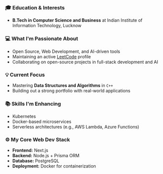 <h3>🎓 Education & Interests</h3>
<ul>
  <li><strong>B.Tech in Computer Science and Business</strong> at Indian Institute of Information Technology, Lucknow</li>
</ul>

<h3>💻 What I'm Passionate About</h3>
<ul>
  <li>Open Source, Web Development, and AI-driven tools</li>
  <li>Maintaining an active <a href="https://leetcode.com/u/Sarthak_0909k/" target="_blank">LeetCode</a> profile</li>
  <li>Collaborating on open-source projects in full-stack development and AI</li>
</ul>

<h3>💡 Current Focus</h3>
<ul>
  <li>Mastering <strong>Data Structures and Algorithms</strong> in <code>C++</code></li>
  <li>Building out a strong portfolio with real-world applications</li>
</ul>

<h3>📚 Skills I'm Enhancing</h3>
<ul>
  <li>Kubernetes</li>
  <li>Docker-based microservices</li>
  <li>Serverless architectures (e.g., AWS Lambda, Azure Functions)</li>
</ul>

<h3>⚙️ My Core Web Dev Stack</h3>
<ul>
  <li><strong>Frontend:</strong> Next.js</li>
  <li><strong>Backend:</strong> Node.js + Prisma ORM</li>
  <li><strong>Database:</strong> PostgreSQL</li>
  <li><strong>Deployment:</strong> Docker for containerization</li>
</ul>
